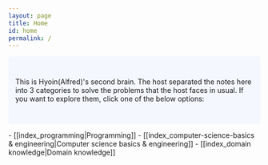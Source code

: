 ```yaml
---
layout: page
title: Home
id: home
permalink: /
---
```


<p style="padding: 3em 1em; background: #f5f7ff; border-radius: 4px;">
  This is Hyoin(Alfred)'s second brain. The host separated the notes here into 3 categories to solve the problems that the host faces in usual. If you want to explore them, click one of the below options:<br>
</p>
- [[index_programming|Programming]]
- [[index_computer-science-basics & engineering|Computer science basics & engineering]]
- [[index_domain knowledge|Domain knowledge]]


<style>
  .wrapper {
    max-width: 46em;
  }
</style>
